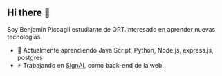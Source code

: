 ## Hi there 👋


Soy Benjamín Piccagli estudiante de ORT.Interesado en aprender nuevas tecnologías


- 🌱 Actualmente aprendiendo Java Script, Python, Node.js, express.js, postgres
- ⚡ Trabajando en [SignAI](https://github.com/BenjaPicca/SignAI-WEB), como back-end de la web.


